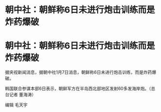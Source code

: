 # 朝中社：朝鲜称6日未进行炮击训练而是炸药爆破

# 朝中社：朝鲜称6日未进行炮击训练而是炸药爆破

据央视新闻消息，据朝中社1月7日消息，朝鲜称6日未进行炮击训练，而是炸药爆破。

韩国联合参谋本部6日表示，朝鲜军方在半岛西北部地区发射60多发海岸炮。（总台记者 董海涛）

编辑 毛天宇

